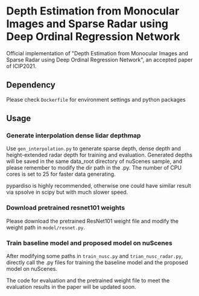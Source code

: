 # Depth Estimation from Monocular Images and Sparse Radar using Deep Ordinal Regression Network

Official implementation of "Depth Estimation from Monocular Images and Sparse Radar using Deep Ordinal Regression Network", an accepted paper of ICIP2021.



## Dependency

Please check `Dockerfile` for environment settings and python packages


## Usage

### Generate interpolation dense lidar depthmap

Use `gen_interpolation.py` to generate sparse depth, dense depth and height-extended radar depth for training and evaluation. Generated depths will be saved in the same data_root directory of nuScenes sample, and please remember to modify the dir path in the .py. The number of CPU cores is set to 25 for faster data generating. 

pypardiso is highly recommended, otherwise one could have similar result via spsolve in scipy but with much slower speed.

### Download pretrained resnet101 weights

Please download the pretrained ResNet101 weight file and modify the weight path in `model/resnet.py`.

### Train baseline model and proposed model on nuScenes

After modifying some paths in `train_nusc.py` and `trian_nusc_radar.py`, directly call the .py files for training the baseline model and the proposed model on nuScenes.

The code for evaluation and the pretrained weight file to meet the evaluation results in the paper will be updated soon.





